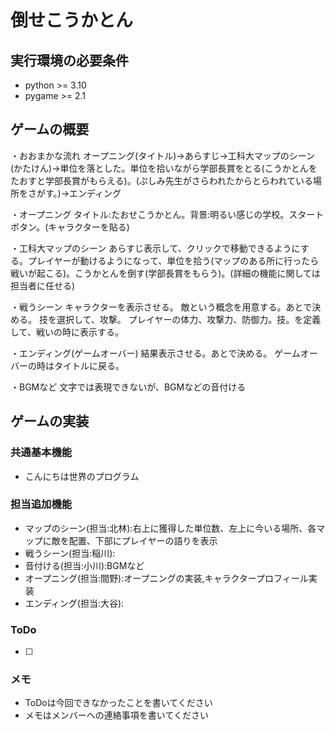 # 倒せこうかとん

## 実行環境の必要条件
* python >= 3.10
* pygame >= 2.1

## ゲームの概要
・おおまかな流れ
オープニング(タイトル)→あらすじ→工科大マップのシーン(かたけん)→単位を落とした。単位を拾いながら学部長賞をとる(こうかとんをたおすと学部長賞がもらえる)。(ぷしみ先生がさらわれたからとらわれている場所をさがす。)→エンディング

・オープニング
タイトル:たおせこうかとん。背景:明るい感じの学校。スタートボタン。(キャラクターを貼る)

・工科大マップのシーン
あらすじ表示して、クリックで移動できるようにする。プレイヤーが動けるようになって、単位を拾う(マップのある所に行ったら戦いが起こる)。こうかとんを倒す(学部長賞をもらう)。(詳細の機能に関しては担当者に任せる)

・戦うシーン
キャラクターを表示させる。
敵という概念を用意する。あとで決める。
技を選択して、攻撃。
プレイヤーの体力、攻撃力、防御力。技。を定義して、戦いの時に表示する。

・エンディング(ゲームオーバー)
結果表示させる。あとで決める。
ゲームオーバーの時はタイトルに戻る。

・BGMなど
文字では表現できないが、BGMなどの音付ける

## ゲームの実装
### 共通基本機能
* こんにちは世界のプログラム

### 担当追加機能
* マップのシーン(担当:北林):右上に獲得した単位数、左上に今いる場所、各マップに敵を配置、下部にプレイヤーの語りを表示
* 戦うシーン(担当:稲川):
* 音付ける(担当:小川):BGMなど
* オープニング(担当:間野):オープニングの実装,キャラクタープロフィール実装
* エンディング(担当:大谷):

### ToDo
- [ ] 

### メモ
* ToDoは今回できなかったことを書いてください
* メモはメンバーへの連絡事項を書いてください
